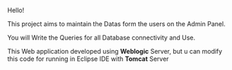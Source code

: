 Hello! 

This project aims to maintain the Datas form the users on the Admin Panel.

You will Write the Queries for all Database connectivity and Use.

This Web application developed using **Weblogic** Server, but u can modify this code for running in Eclipse IDE with **Tomcat** Server
